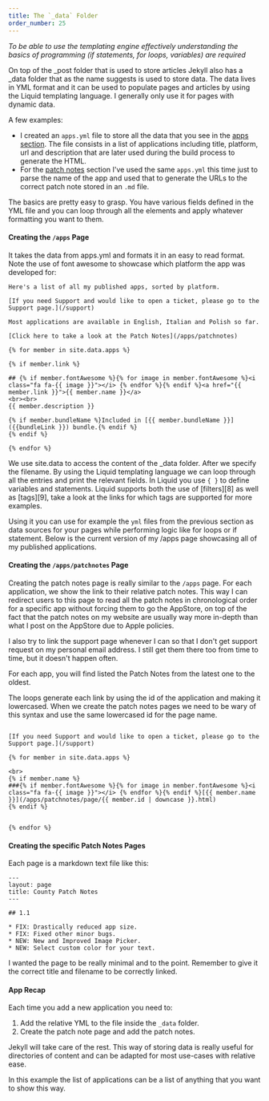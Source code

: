```yaml
---
title: The `_data` Folder
order_number: 25
---
```


*To be able to use the templating engine effectively understanding the basics of programming (if statements, for loops, variables) are required*

On top of the _post folder that is used to store articles Jekyll also has a _data folder that as the name suggests is used to store data. The data lives in YML format and it can be used to populate pages and articles by using the Liquid templating language. I generally only use it for pages with dynamic data.

A few examples:
- I created an `apps.yml` file to store all the data that you see in the [apps section](/apps). The file consists in a list of applications including title, platform, url and description that are later used during the build process to generate the HTML.
- For the [patch notes](/apps/patchnotes) section I've used the same `apps.yml` this time just to parse the name of the app and used that to generate the URLs to the correct patch note stored in an `.md` file.

The basics are pretty easy to grasp. You have various fields defined in the YML file and you can loop through all the elements and apply whatever formatting you want to them.

#### Creating the `/apps` Page

It takes the data from apps.yml and formats it in an easy to read format. Note the use of font awesome to showcase which platform the app was developed for:

```
Here's a list of all my published apps, sorted by platform.

[If you need Support and would like to open a ticket, please go to the Support page.](/support)

Most applications are available in English, Italian and Polish so far.

[Click here to take a look at the Patch Notes](/apps/patchnotes)

{% for member in site.data.apps %}

{% if member.link %}

## {% if member.fontAwesome %}{% for image in member.fontAwesome %}<i class="fa fa-{{ image }}"></i> {% endfor %}{% endif %}<a href="{{ member.link }}">{{ member.name }}</a>
<br><br>
{{ member.description }}

{% if member.bundleName %}Included in [{{ member.bundleName }}]({{bundleLink }}) bundle.{% endif %}
{% endif %}

{% endfor %}
```

We use site.data to access the content of the _data folder. After we specify the filename. By using the Liquid templating language we can loop through all the entries and print the relevant fields. In Liquid you use `{ }` to define variables and statements. Liquid supports both the use of [filters][8] as well as [tags][9], take a look at the links for which tags are supported for more examples.

Using it you can use for example the `yml` files from the previous section as data sources for your pages while performing logic like for loops or if statement. Below is the current version of my /apps page showcasing all of my published applications. 

<!-- ---- end part 18 ---- -->
<!-- part 19 published 2019-06-02 -->

#### Creating the `/apps/patchnotes` Page

Creating the patch notes page is really similar to the `/apps` page. For each application, we show the link to their relative patch notes. This way I can redirect users to this page to read all the patch notes in chronological order for a specific app without forcing them to go the AppStore, on top of the fact that the patch notes on my website are usually way more in-depth than what I post on the AppStore due to Apple policies.

I also try to link the support page whenever I can so that I don't get support request on my personal email address. I still get them there too from time to time, but it doesn't happen often.

For each app, you will find listed the Patch Notes from the latest one to the oldest.

The loops generate each link by using the id of the application and making it lowercased. When we create the patch notes pages we need to be wary of this syntax and use the same lowercased id for the page name.

```

[If you need Support and would like to open a ticket, please go to the Support page.](/support)

{% for member in site.data.apps %}

<br>
{% if member.name %}
###{% if member.fontAwesome %}{% for image in member.fontAwesome %}<i class="fa fa-{{ image }}"></i> {% endfor %}{% endif %}[{{ member.name }}](/apps/patchnotes/page/{{ member.id | downcase }}.html)
{% endif %}


{% endfor %}

```

#### Creating the specific Patch Notes Pages

Each page is a markdown text file like this:

```
---
layout: page
title: County Patch Notes
---

## 1.1

* FIX: Drastically reduced app size.
* FIX: Fixed other minor bugs.
* NEW: New and Improved Image Picker.
* NEW: Select custom color for your text.
```

I wanted the page to be really minimal and to the point. Remember to give it the correct title and filename to be correctly linked.

#### App Recap

Each time you add a new application you need to:

1. Add the relative YML to the file inside the `_data` folder.
2. Create the patch note page and add the patch notes.

Jekyll will take care of the rest. This way of storing data is really useful for directories of content and can be adapted for most use-cases with relative ease.

In this example the list of applications can be a list of anything that you want to show this way.